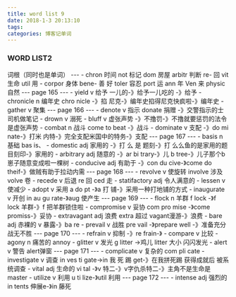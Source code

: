 ```yaml
---
title: word list 9
date: 2018-1-3 20:13:10
tags:
categories: 博客记单词   
---
```


<h3>WORD LIST2</h3>
词根（同时也是单词）
---
- chron 时间 not 标记 dom 房屋 arbitr 判断 re- 回 vit 生命 util 用
- corpor 身体 bene- 善 好 toler 容忍 port 运 ann 年 Ven 来 physic 自然
---
page 165
---
- yield v 给予 一儿的-》给予一儿吃的 -》给予
- chronicle n 编年史 chro nicle -》掐 尼克-》编年史掐得尼克快疯啦-》编年史
- gather v 聚集
---
page 166
---
- denote v 指示 donate 捐赠 -》交警指示的士司机做笔记
- drown v 溺死
- bluff v 虚张声势 -》不撸罚-》不撸就要惩罚的法令是虚张声势
- combat n 战斗 come to beat -》战斗
- dominate v 支配 -》do mi nate-》打米 内特-》完全支配米国中的特务-》支配
---
page 167
---
- basis n 基础 bas is、
- domestic adj 家用的 -》打 么 是 题刻-》打 么么鱼的是家用的题目刻印-》家用的
- arbitrary adj 随意的 -》ar bi trary-》儿 b tree-》儿子那个b 崽子随意变成啦一棵树
- conducive adj 有助于 -》con du cive-》come do theif-》做贼有助于拉动内需
---
page 168
---
- revolve v 使旋转 involve 涉及 volve 卷
- recede v 后退 re 回 ced 走
- statifactory adj 令人满意的
- lessen v 使减少
- adopt v 采用 a do pt -》a 打 铺-》采用一种打地铺的方式
- inaugurate v 开创 in au gu rate-》aug 使产生
---
page 169
---
- flock n 羊群 f lock -》f lock 羊群-》f 把羊群锁住啦
- compromise v 妥协 com pro mise  -》come promiss-》妥协
- extravagant adj 浪费 extra 超过 vagant漫游-》浪费
- bare adj 赤裸的 v 暴露-》ba re
- prevail v 战胜 pre vail -》prepare well -》准备充分 战无不胜
---
page 170
---
- refrain v 抑制  -》re frain-》
- compare v 比较
- agony  n 痛苦的 annoy
- glitter v 发光 g litter ->鸡儿 litter 大小 闪闪发光
- alert v 警告 alert弹窗
---
page 171
---
- complicate v 复杂的 com pli cate
- investigate v 调查 in ves ti gate->in 我 死 踢 get-》在我拼死踢 获得成就后 被系统调查
- vital adj 生命的 vi tal -》v 特二-》v字仇杀特二-》主角不是生命是master
- utilize v 利用 u ti lize-》util 利用
---
page 172
---
- intense adj 强烈的 in tents 伸展e-》in 藤死

